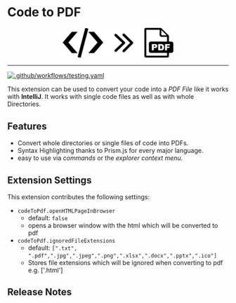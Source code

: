 # Code to PDF

<p align="center">
<img width="50%" src="images/CodeToPdfLogo.svg">
<hr/>
</p>

[![.github/workflows/testing.yaml](https://github.com/herzogmatthias/code-to-pdf/actions/workflows/testing.yaml/badge.svg)](https://github.com/herzogmatthias/code-to-pdf/actions/workflows/testing.yaml)

This extension can be used to convert your code into a _PDF File_ like it works with **IntelliJ**. It works with single code files as well as with whole Directories.

## Features

- Convert whole directories or single files of code into PDFs.
- Syntax Highlighting thanks to Prism.js for every major language.
- easy to use via _commands_ or the _explorer context menu_.

## Extension Settings

This extension contributes the following settings:

- `codeToPdf.openHTMLPageInBrowser`
  - default: `false`
  - opens a browser window with the html which will be converted to pdf
- `codeToPdf.ignoredFileExtensions`
  - default: `[".txt", ".pdf",".jpg",".jpeg",".png",".xlsx",".docx",".pptx",".ico"]`
  - Stores file extensions which will be ignored when converting to pdf e.g. ['.html']

## Release Notes
